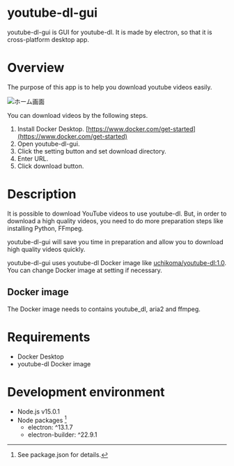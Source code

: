 # youtube-dl-gui
youtube-dl-gui is GUI for youtube-dl.
It is made by electron, so that it is cross-platform desktop app.

# Overview
The purpose of this app is to help you download youtube videos easily.


![ホーム画面](https://user-images.githubusercontent.com/29501814/132946769-6abe682f-877f-4586-a801-5da4fcc81515.png)

You can download videos by the following steps.

1. Install Docker Desktop. [https://www.docker.com/get-started](https://www.docker.com/get-started)
2. Open youtube-dl-gui.
3. Click the setting button and set download directory.
4. Enter URL.
5. Click download button.

# Description
It is possible to download YouTube videos to use youtube-dl.
But, in order to download a high quality videos, you need to do more preparation steps like installing Python, FFmpeg.

youtube-dl-gui will save you time in preparation and allow you to download high quality videos quickly.

youtube-dl-gui uses youtube-dl Docker image like [uchikoma/youtube-dl:1.0](https://hub.docker.com/r/uchikoma/youtube-dl). You can change Docker image at setting if necessary.

## Docker image
The Docker image needs to contains youtube_dl, aria2 and ffmpeg.

# Requirements
+ Docker Desktop
+ youtube-dl Docker image

# Development environment
+ Node.js v15.0.1
+ Node packages [^1]
    + electron: ^13.1.7
    + electron-builder: ^22.9.1

[^1]: See package.json for details.
